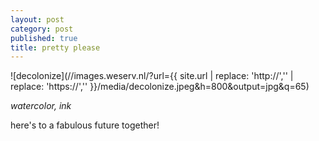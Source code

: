 ```yaml
---
layout: post
category: post
published: true
title: pretty please
---
```

![decolonize](//images.weserv.nl/?url={{ site.url | replace: 'http://','' | replace: 'https://','' }}/media/decolonize.jpeg&h=800&output=jpg&q=65)
<!--more-->
<span class='date fr'>*watercolor, ink*</span><br>
  
  
  
here's to a fabulous future together!
